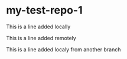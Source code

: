 # my-test-repo-1

This is a line added locally

This is a line added remotely

This is a line added localy from another branch
